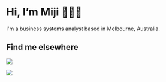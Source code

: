 # Hi, I’m Miji :wave::woman_technologist:
I'm a business systems analyst based in Melbourne, Australia.
<!---
- 👀 I’m interested in data analysis and visualisation
- 🌱 I’m currently learning ...
- 💞️ I’m looking to collaborate on ...
- 📫 How to reach me ...


## What I'm focusing on 
Currently improving my skills around data analytics.
--->

## Find me elsewhere
<p align=”center”>
<a href=”https://www.linkedin.com/in/shelkim/”>
<img src=”https://img.shields.io/badge/LinkedIn-blue?style=for-the-badge&logo=linkedin&labelColor=blue">
</a>
</p>

<p align=”center”>
<a href=”LinkedIn, Website or social media URL”>
<img src=”https://img.shields.io/badge/author-Miji%20Kim-blue?style=flat&labelColor=000000&color=ffb030”>
</a>
</p>
                                                                                                       
<!---
mijikm/mijikm is a ✨ special ✨ repository because its `README.md` (this file) appears on your GitHub profile.
You can click the Preview link to take a look at your changes.
--->
